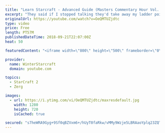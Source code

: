 ```yaml
---
title: "Learn Starcraft - Advanced Guide (Masters Commentary Hour Vol. 1)"
excerpt: "They said if I stopped talking they'd take away my ladder points. Next one I upload will have more terran/toss blame RNGesus."
originalUrl: https://youtube.com/watch?v=OeQMTUZjdtc
type: video
price: Free
length: PT57M
publishedDateTime: 2018-09-21T22:07:00Z
heat: 50

featuredContent: "<iframe width=\"800\" height=\"500\" frameborder=\"0\" src=\"https://www.youtube.com/embed/OeQMTUZjdtc\" allow=\"accelerometer; autoplay; encrypted-media; gyroscope; picture-in-picture\" allowfullscreen></iframe>"

provider:
  name: WinterStarcraft
  domain: youtube.com

topics:
  - StarCraft 2
  - Zerg

images:
  - url: https://i.ytimg.com/vi/OeQMTUZjdtc/maxresdefault.jpg
    width: 1280
    height: 720
    isCached: true

secured: "s7heWRA9Gyg+9Sf0qBZVxm6+/hUyT0faRkw/vMMy9Wzje5LBRAaoYplq23ZQTLQ3bl/t4Cxo6O/BbGjgureYUcT8jL5moCCre5hkxWf+UkGgnyS1gQyZol8VJs3ixG18SB5fOIOQE59wb5UdOe4mzc47vnPI5ivGgOXqHcD0WNHSm+WOviMY5++MuvuXYJ/IFBFRoba1RSoUYT8u7gCGFZvZMyWK+keKsCM1E3WLaz19MasBdPmw6sNTRj4auBgt8+4A6+3c0o1tHC6BFIuu1D17f+86qpnBFHuKo28igWIO/W7K0qg3PcZS+ir+M87uWvkVd9sywa+nfeMXF3twTgbcisF4UjtmBuwkCnaxqYLKYfA2nz+NqDxI9o33bGPBSPUoHE95ScZmWpMo826Fnbkhp9BHPXOyJUyNZLJFt0E=;MqaBM/u7cwxEvp0qlQuhYw=="
---
```


